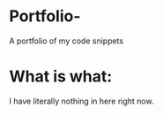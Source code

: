 # Portfolio-
A portfolio of my code snippets

# What is what:
I have literally nothing in here right now. 

